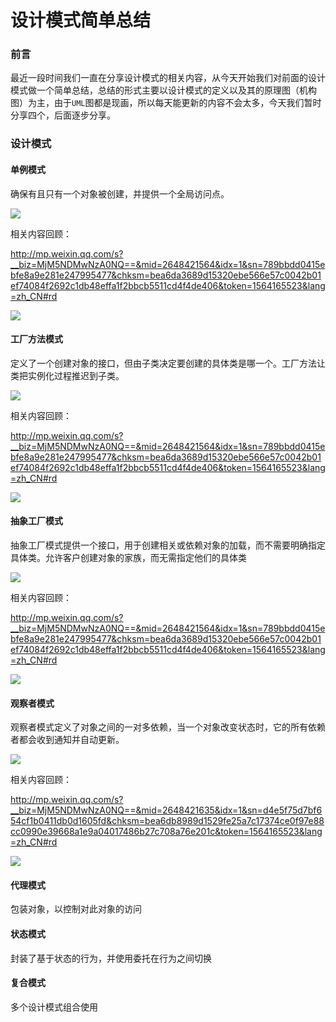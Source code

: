 # 设计模式简单总结

### 前言

最近一段时间我们一直在分享设计模式的相关内容，从今天开始我们对前面的设计模式做一个简单总结，总结的形式主要以设计模式的定义以及其的原理图（机构图）为主，由于`UML`图都是现画，所以每天能更新的内容不会太多，今天我们暂时分享四个，后面逐步分享。

### 设计模式

#### 单例模式

确保有且只有一个对象被创建，并提供一个全局访问点。

![](
https://syske-pic-bed.oss-cn-hangzhou.aliyuncs.com/imgs/blog/20211022084632.png)

相关内容回顾：

http://mp.weixin.qq.com/s?__biz=MjM5NDMwNzA0NQ==&mid=2648421564&idx=1&sn=789bbdd0415ebfe8a9e281e247995477&chksm=bea6da3689d15320ebe566e57c0042b01ef74084f2692c1db48effa1f2bbcb5511cd4f4de406&token=1564165523&lang=zh_CN#rd

![](
https://syske-pic-bed.oss-cn-hangzhou.aliyuncs.com/imgs/blog/face-img-4d1fc4cc33ab4998abb1a028e6320e74.jpg)

#### 工厂方法模式

定义了一个创建对象的接口，但由子类决定要创建的具体类是哪一个。工厂方法让类把实例化过程推迟到子类。

![](
https://syske-pic-bed.oss-cn-hangzhou.aliyuncs.com/imgs/blog/20211022204552.png)

相关内容回顾：

http://mp.weixin.qq.com/s?__biz=MjM5NDMwNzA0NQ==&mid=2648421564&idx=1&sn=789bbdd0415ebfe8a9e281e247995477&chksm=bea6da3689d15320ebe566e57c0042b01ef74084f2692c1db48effa1f2bbcb5511cd4f4de406&token=1564165523&lang=zh_CN#rd

![](
https://syske-pic-bed.oss-cn-hangzhou.aliyuncs.com/imgs/blog/face-img-a75b12a37b594a569f261a6a6c06380c.jpg)

#### 抽象工厂模式

抽象工厂模式提供一个接口，用于创建相关或依赖对象的加载，而不需要明确指定具体类。允许客户创建对象的家族，而无需指定他们的具体类

![](
https://syske-pic-bed.oss-cn-hangzhou.aliyuncs.com/imgs/blog/20211022214548.png)

相关内容回顾：

http://mp.weixin.qq.com/s?__biz=MjM5NDMwNzA0NQ==&mid=2648421564&idx=1&sn=789bbdd0415ebfe8a9e281e247995477&chksm=bea6da3689d15320ebe566e57c0042b01ef74084f2692c1db48effa1f2bbcb5511cd4f4de406&token=1564165523&lang=zh_CN#rd

![](
https://syske-pic-bed.oss-cn-hangzhou.aliyuncs.com/imgs/blog/face-img-5a7151b19c7845489cad84ba4e62aaab.jpg)



#### 观察者模式

观察者模式定义了对象之间的一对多依赖，当一个对象改变状态时，它的所有依赖者都会收到通知并自动更新。

![](
https://syske-pic-bed.oss-cn-hangzhou.aliyuncs.com/imgs/blog/20211022220234.png)

相关内容回顾：

http://mp.weixin.qq.com/s?__biz=MjM5NDMwNzA0NQ==&mid=2648421635&idx=1&sn=d4e5f75d7bf654cf1b0411db0d1605fd&chksm=bea6db8989d1529fe25a7c17374ce0f97e88cc0990e39668a1e9a04017486b27c708a76e201c&token=1564165523&lang=zh_CN#rd

![](
https://syske-pic-bed.oss-cn-hangzhou.aliyuncs.com/imgs/blog/face-img-4e600ddb96d64a178558d01ea09115b4.jpg)





#### 代理模式

包装对象，以控制对此对象的访问

#### 状态模式

封装了基于状态的行为，并使用委托在行为之间切换

#### 复合模式

多个设计模式组合使用

